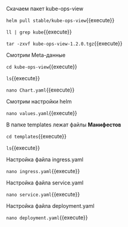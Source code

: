 Скачаем пакет kube-ops-view

`helm pull stable/kube-ops-view`{{execute}}

`ll | grep kube`{{execute}} 

`tar -zxvf kube-ops-view-1.2.0.tgz`{{execute}}

Смотрим Meta-данные

`cd kube-ops-view`{{execute}}

`ls`{{execute}}

`nano Chart.yaml`{{execute}}

Смотрим настройки helm

`nano values.yaml`{{execute}}

В папке templates лежат файлы **Манифестов**

`cd templates`{{execute}}

`ls`{{execute}}

Настройка файла ingress.yaml

`nano ingress.yaml`{{execute}}

Настройка файла service.yaml

`nano service.yaml`{{execute}}

Настройка файла deployment.yaml

`nano deployment.yaml`{{execute}}


